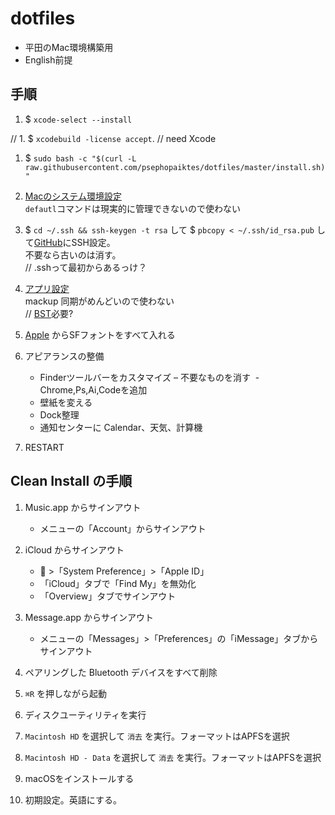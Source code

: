 # dotfiles
- 平田のMac環境構築用
- English前提

## 手順

1. $ `xcode-select --install`

// 1. $ `xcodebuild -license accept`. 
// need Xcode

1. $ `sudo bash -c "$(curl -L raw.githubusercontent.com/psephopaiktes/dotfiles/master/install.sh)"`

1. [Macのシステム環境設定](./doc/mac-setting.md)  
`defautl`コマンドは現実的に管理できないので使わない

1. $ `cd ~/.ssh && ssh-keygen -t rsa` して $ `pbcopy < ~/.ssh/id_rsa.pub` して[GitHub](https://github.com/settings/ssh)にSSH設定。  
不要なら古いのは消す。  
// .sshって最初からあるっけ？

1. [アプリ設定](./doc/app-setting.md)  
mackup 同期がめんどいので使わない  
// [BST](https://itunes.apple.com/jp/app/bettersnaptool/id417375580)必要?

1. [Apple](https://developer.apple.com/fonts/) からSFフォントをすべて入れる

1. アピアランスの整備
    - Finderツールバーをカスタマイズ
        – 不要なものを消す
     - Chrome,Ps,Ai,Codeを追加
    - 壁紙を変える
    - Dock整理
    - 通知センターに Calendar、天気、計算機
    
1. RESTART


## Clean Install の手順

1. Music.app からサインアウト
    - メニューの「Account」からサインアウト

1. iCloud からサインアウト
    -  >「System Preference」>「Apple ID」
    - 「iCloud」タブで「Find My」を無効化
    - 「Overview」タブでサインアウト

1. Message.app からサインアウト
    - メニューの「Messages」>「Preferences」の「iMessage」タブからサインアウト
    
1. ペアリングした Bluetooth デバイスをすべて削除

1. `⌘R` を押しながら起動

1. ディスクユーティリティを実行

1. `Macintosh HD` を選択して `消去` を実行。フォーマットはAPFSを選択

1. `Macintosh HD - Data` を選択して `消去` を実行。フォーマットはAPFSを選択

1. macOSをインストールする

1. 初期設定。英語にする。
